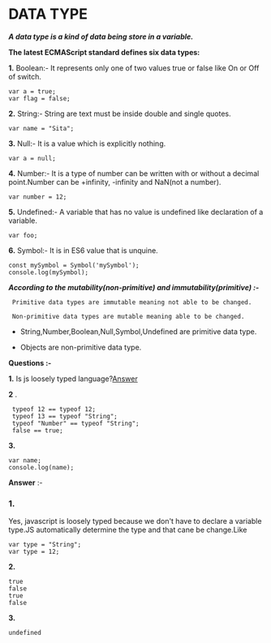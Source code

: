 # DATA TYPE



***A data type is a kind of data being store in a variable.***




****The latest ECMAScript standard defines six data types:****




**1.** Boolean:-  It represents only one of two values true or false like On or Off of switch.



```
var a = true;
var flag = false;

```


**2.** String:- String are text must be inside double and single quotes.

```
var name = "Sita";
```
**3.** Null:- It is a value which is explicitly nothing.

```
var a = null;

```
**4.** Number:- It is a type of number can be written with or without a decimal point.Number can be +infinity, -infinity and NaN(not a number).

```
var number = 12;

```
**5.** Undefined:- A variable that has no value is undefined like declaration of a variable.

```
var foo;
```
**6.** Symbol:- It is in ES6 value that is unquine.

```
const mySymbol = Symbol('mySymbol');
console.log(mySymbol);
```





***According to the mutability(non-primitive) and immutability(primitive) :-***

`
Primitive data types are immutable meaning not able to be changed.`

`
Non-primitive data types are mutable meaning able to be changed.`



- String,Number,Boolean,Null,Symbol,Undefined are primitive data type.


- Objects are non-primitive data type.







**Questions :-**

**1.** Is js loosely typed language?[Answer](###1.)


**2** .
```
 typeof 12 == typeof 12;
 typeof 13 == typeof "String";
 typeof "Number" == typeof "String";
 false == true; 
```

**3.**  
```
var name;
console.log(name);
```

**Answer** :- 
### 1.

Yes, javascript is loosely typed because we don't have to declare a variable type.JS automatically determine the type and that cane be change.Like

```
var type = "String";
var type = 12;
```

**2.**
```
true
false
true
false
```

**3.**
```
undefined
```